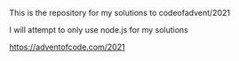 This is the repository for my solutions to codeofadvent/2021

I will attempt to only use node.js for my solutions

https://adventofcode.com/2021
